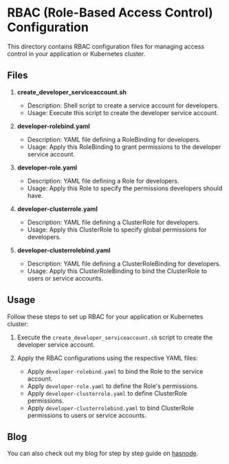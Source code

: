# RBAC (Role-Based Access Control) Configuration

This directory contains RBAC configuration files for managing access control in your application or Kubernetes cluster.

## Files

1. **create_developer_serviceaccount.sh**

   - Description: Shell script to create a service account for developers.
   - Usage: Execute this script to create the developer service account.

2. **developer-rolebind.yaml**

   - Description: YAML file defining a RoleBinding for developers.
   - Usage: Apply this RoleBinding to grant permissions to the developer service account.

3. **developer-role.yaml**

   - Description: YAML file defining a Role for developers.
   - Usage: Apply this Role to specify the permissions developers should have.

4. **developer-clusterrole.yaml**

   - Description: YAML file defining a ClusterRole for developers.
   - Usage: Apply this ClusterRole to specify global permissions for developers.

5. **developer-clusterrolebind.yaml**

   - Description: YAML file defining a ClusterRoleBinding for developers.
   - Usage: Apply this ClusterRoleBinding to bind the ClusterRole to users or service accounts.

## Usage

Follow these steps to set up RBAC for your application or Kubernetes cluster:

1. Execute the `create_developer_serviceaccount.sh` script to create the developer service account.

2. Apply the RBAC configurations using the respective YAML files:
   - Apply `developer-rolebind.yaml` to bind the Role to the service account.
   - Apply `developer-role.yaml` to define the Role's permissions.
   - Apply `developer-clusterrole.yaml` to define ClusterRole permissions.
   - Apply `developer-clusterrolebind.yaml` to bind ClusterRole permissions to users or service accounts.

## Blog

You can also check out my blog for step by step guide on  [hasnode](https://milaan.hashnode.dev/).
